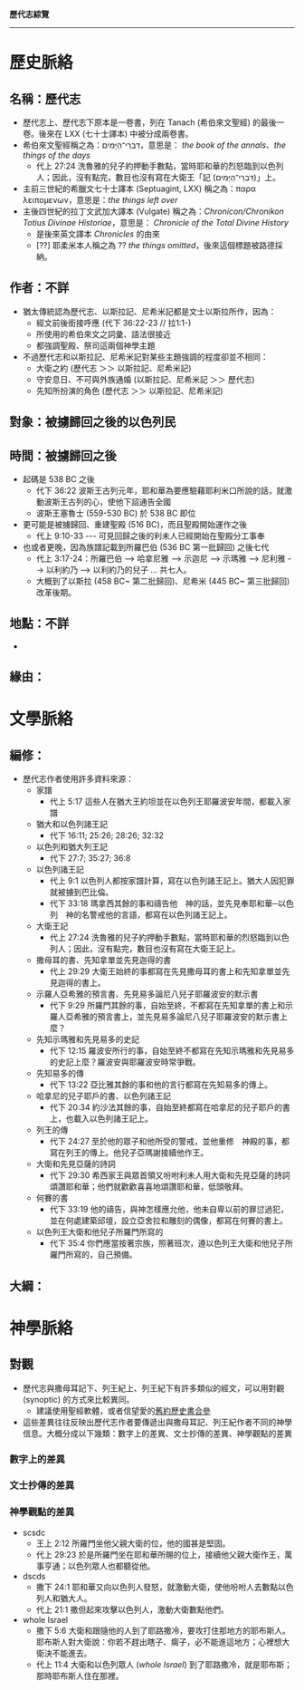 **歷代志綜覽**

-----

# 歷史脈絡

## 名稱：歷代志
- 歷代志上、歷代志下原本是一卷書，列在 Tanach (希伯來文聖經) 的最後一卷。後來在 LXX (七十士譯本) 中被分成兩卷書。
- 希伯來文聖經稱之為：דִּבְרֵי־הַיָּמִים，意思是： *the book of the annals*、*the things of the days* 
  - 代上 27:24 洗魯雅的兒子約押動手數點，當時耶和華的烈怒臨到以色列人；因此，沒有點完，數目也沒有寫在大衛王「記 (דִּבְרֵי־הַיָּמִים)」上。 
- 主前三世紀的希臘文七十士譯本 (Septuagint, LXX) 稱之為：παρα λειπομενων，意思是：*the things left over*
- 主後四世紀的拉丁文武加大譯本 (Vulgate) 稱之為：*Chronicon/Chronikon Totius Divinae Historiae*，意思是： *Chronicle of the Total Divine History*
  - 是後來英文譯本 *Chronicles* 的由來
  - [??] 耶柔米本人稱之為 ?? *the things omitted*，後來這個標題被路德採納。

## 作者：不詳
- 猶太傳統認為歷代志、以斯拉記、尼希米記都是文士以斯拉所作，因為：
  - 經文前後銜接呼應 (代下 36:22-23 // 拉1:1-)
  - 所使用的希伯來文之詞彙、語法很接近
  - 都強調聖殿、祭司這兩個神學主題
- 不過歷代志和以斯拉記、尼希米記對某些主題強調的程度卻並不相同：
  - 大衛之約 (歷代志 ＞＞ 以斯拉記、尼希米記)
  - 守安息日、不可與外族通婚 (以斯拉記、尼希米記 ＞＞ 歷代志)
  - 先知所扮演的角色 (歷代志 ＞＞ 以斯拉記、尼希米記)

## 對象：被擄歸回之後的以色列民

## 時間：被擄歸回之後
- 起碼是 538 BC 之後
  - 代下 36:22 波斯王古列元年，耶和華為要應驗藉耶利米口所說的話，就激動波斯王古列的心，使他下詔通告全國
  - 波斯王塞魯士 (559-530 BC) 於 538 BC 即位
- 更可能是被擄歸回、重建聖殿 (516 BC)，而且聖殿開始運作之後
  - 代上 9:10-33 --- 可見回歸之後的利未人已經開始在聖殿分工事奉
- 也或者更晚，因為族譜記載到所羅巴伯 (536 BC 第一批歸回) 之後七代
  - 代上 3:17-24：所羅巴伯 --> 哈拿尼雅 --> 示迦尼 --> 示瑪雅 --> 尼利雅 --> 以利約乃 --> 以利約乃的兒子 ... 共七人。
  - 大概到了以斯拉 (458 BC~ 第二批歸回)、尼希米 (445 BC~ 第三批歸回) 改革後期。

## 地點：不詳
- 

## 緣由：


# 文學脈絡

## 編修：
- 歷代志作者使用許多資料來源：
  - 家譜
    - 代上 5:17 這些人在猶大王約坦並在以色列王耶羅波安年間，都載入家譜
  - 猶大和以色列諸王記
    - 代下 16:11; 25:26; 28:26; 32:32
  - 以色列和猶大列王記
    - 代下 27:7; 35:27; 36:8
  - 以色列諸王記
    - 代上 9:1 以色列人都按家譜計算，寫在以色列諸王記上。猶大人因犯罪就被擄到巴比倫。
    - 代下 33:18 瑪拿西其餘的事和禱告他　神的話，並先見奉耶和華─以色列　神的名警戒他的言語，都寫在以色列諸王記上。 
  - 大衛王記
    - 代上 27:24 洗魯雅的兒子約押動手數點，當時耶和華的烈怒臨到以色列人；因此，沒有點完，數目也沒有寫在大衛王記上。
  - 撒母耳的書、先知拿單並先見迦得的書
    - 代上 29:29 大衛王始終的事都寫在先見撒母耳的書上和先知拿單並先見迦得的書上。
  - 示羅人亞希雅的預言書、先見易多論尼八兒子耶羅波安的默示書
    - 代下 9:29 所羅門其餘的事，自始至終，不都寫在先知拿單的書上和示羅人亞希雅的預言書上，並先見易多論尼八兒子耶羅波安的默示書上麼？
  - 先知示瑪雅和先見易多的史記
    - 代下 12:15 羅波安所行的事，自始至終不都寫在先知示瑪雅和先見易多的史記上麼？羅波安與耶羅波安時常爭戰。
  - 先知易多的傳
    - 代下 13:22 亞比雅其餘的事和他的言行都寫在先知易多的傳上。
  - 哈拿尼的兒子耶戶的書、以色列諸王記
    - 代下 20:34 約沙法其餘的事，自始至終都寫在哈拿尼的兒子耶戶的書上，也載入以色列諸王記上。
  - 列王的傳
    - 代下 24:27 至於他的眾子和他所受的警戒，並他重修　神殿的事，都寫在列王的傳上。他兒子亞瑪謝接續他作王。
  - 大衛和先見亞薩的詩詞
    - 代下 29:30 希西家王與眾首領又吩咐利未人用大衛和先見亞薩的詩詞頌讚耶和華；他們就歡歡喜喜地頌讚耶和華，低頭敬拜。 
  - 何賽的書
    - 代下 33:19 他的禱告，與神怎樣應允他，他未自卑以前的罪愆過犯，並在何處建築邱壇，設立亞舍拉和雕刻的偶像，都寫在何賽的書上。
  - 以色列王大衛和他兒子所羅門所寫的
    - 代下 35:4 你們應當按著宗族，照著班次，遵以色列王大衛和他兒子所羅門所寫的，自己預備。

## 大綱：

# 神學脈絡

## 對觀
- 歷代志與撒母耳記下、列王紀上、列王紀下有許多類似的經文，可以用對觀 (synoptic) 的方式來比較異同。
  - 建議使用聖經軟體，或者信望愛的[舊約歷史書合參](http://bible.fhl.net/huang/parallel/hist.php) 
- 這些差異往往反映出歷代志作者要傳遞出與撒母耳記、列王紀作者不同的神學信息。大概分成以下幾類：數字上的差異、文士抄傳的差異、神學觀點的差異

### 數字上的差異

### 文士抄傳的差異

### 神學觀點的差異
- scsdc
  - 王上 2:12 所羅門坐他父親大衛的位，他的國甚是堅固。 
  - 代上 29:23 於是所羅門坐在耶和華所賜的位上，接續他父親大衛作王，萬事亨通；以色列眾人也都聽從他。 
- dscds
  - 撒下 24:1 耶和華又向以色列人發怒，就激動大衛，使他吩咐人去數點以色列人和猶大人。 
  - 代上 21:1 撒但起來攻擊以色列人，激動大衛數點他們。 
- whole Israel
  - 撒下 5:6 大衛和跟隨他的人到了耶路撒冷，要攻打住那地方的耶布斯人。耶布斯人對大衛說：你若不趕出瞎子、瘸子，必不能進這地方；心裡想大衛決不能進去。 
  - 代上 11:4 大衛和以色列眾人 (*whole Israel*) 到了耶路撒冷，就是耶布斯；那時耶布斯人住在那裡。 
